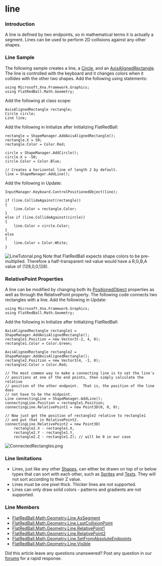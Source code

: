# line

### Introduction

A line is defined by two endpoints, so in mathematical terms it is actually a segment. Lines can be used to perform 2D collisions against any other shapes.

### Line Sample

The following sample creates a line, a [Circle](../../../../../../frb/docs/index.php), and an [AxisAlignedRectangle](../../../../../../frb/docs/index.php). The line is controlled with the keyboard and it changes colors when it collides with the other two shapes. Add the following using statements:

```
using Microsoft.Xna.Framework.Graphics;
using FlatRedBall.Math.Geometry;
```

Add the following at class scope:

```
AxisAlignedRectangle rectangle;
Circle circle;
Line line;
```

Add the following in Initialize after Initializing FlatRedBall:

```
rectangle = ShapeManager.AddAxisAlignedRectangle();
rectangle.X = 50;
rectangle.Color = Color.Red;

circle = ShapeManager.AddCircle();
circle.X = -50;
circle.Color = Color.Blue;

// Creates a horizontal line of length 2 by default.
line = ShapeManager.AddLine();
```

Add the following in Update:

```
InputManager.Keyboard.ControlPositionedObject(line);

if (line.CollideAgainst(rectangle))
{
    line.Color = rectangle.Color;
}
else if (line.CollideAgainst(circle))
{
    line.Color = circle.Color;
}
else
{
    line.Color = Color.White;
}
```

![LineTutorial.png](../../../../../../media/migrated_media-LineTutorial.png) Note that FlatRedBall expects shape colors to be pre-multiplied. Therefore a half-transparent red value would have a R,G,B,A value of (128,0,0,128).

### RelativePoint Properties

A line can be modified by changing both its [PositionedObject](../../../../../../frb/docs/index.php) properties as well as through the RelativePoint property. The following code connects two rectangles with a line. Add the following in Update:

```
using Microsoft.Xna.Framework.Graphics;
using FlatRedBall.Math.Geometry;
```

Add the following in Initialize after Initializing FlatRedBall:

```
AxisAlignedRectangle rectangle1 = ShapeManager.AddAxisAlignedRectangle();
rectangle1.Position = new Vector3(-2, 4, 0);
rectangle1.Color = Color.Green;

AxisAlignedRectangle rectangle2 = ShapeManager.AddAxisAlignedRectangle();
rectangle2.Position = new Vector3(4, -1, 0);
rectangle2.Color = Color.Red;

// The most common way to make a connecting line is to set the line's
// positions at one of the end points, then simply calculate the relative
// position of the other endpoint.  That is, the position of the line does
// not have to be the midpoint.
Line connectingLine = ShapeManager.AddLine();
connectingLine.Position = rectangle1.Position;
connectingLine.RelativePoint1 = new Point3D(0, 0, 0);

// Now just get the position of rectangle2 relative to rectangle1
// and put that in RelativePoint2.
connectingLine.RelativePoint2 = new Point3D(
    rectangle2.X - rectangle1.X,
    rectangle2.Y - rectangle1.Y,
    rectangle2.Z - rectangle1.Z); // will be 0 in our case
```

![ConnectedRectangles.png](../../../../../../media/migrated_media-ConnectedRectangles.png)

### Line limitations

* Lines, just like any other [Shapes](../../../../../../frb/docs/index.php), can either be drawn on top of or below types that can sort with each other, such as [Sprites](../../../../../../frb/docs/index.php) and [Texts](../../../../../../frb/docs/index.php). They will not sort according to their Z value.
* Lines must be one pixel thick. Thicker lines are not supported.
* Lines can only draw solid colors - patterns and gradients are not supported.

### Line Members

* [FlatRedBall.Math.Geometry.Line.AsSegment](../../../../../../frb/docs/index.php)
* [FlatRedBall.Math.Geometry.Line.LastCollisionPoint](../../../../../../frb/docs/index.php)
* [FlatRedBall.Math.Geometry.Line.RelativePoint1](../../../../../../frb/docs/index.php)
* [FlatRedBall.Math.Geometry.Line.RelativePoint2](../../../../../../frb/docs/index.php)
* [FlatRedBall.Math.Geometry.Line.SetFromAbsoluteEndpoints](../../../../../../frb/docs/index.php)
* [FlatRedBall.Math.Geometry.Line.Visible](../../../../../../frb/docs/index.php)

Did this article leave any questions unanswered? Post any question in our [forums](../../../../../../frb/forum.md) for a rapid response.
